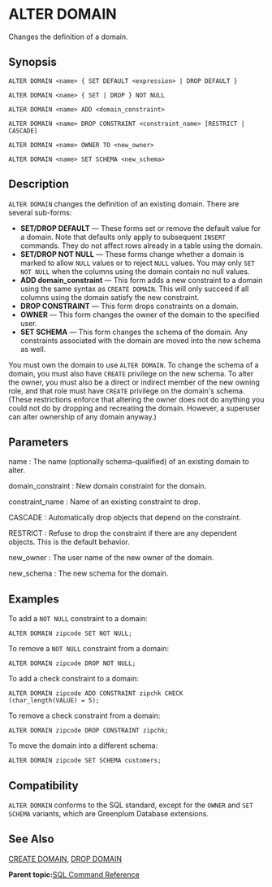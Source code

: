 # ALTER DOMAIN 

Changes the definition of a domain.

## Synopsis 

``` {#sql_command_synopsis}
ALTER DOMAIN <name> { SET DEFAULT <expression> | DROP DEFAULT }

ALTER DOMAIN <name> { SET | DROP } NOT NULL

ALTER DOMAIN <name> ADD <domain_constraint>

ALTER DOMAIN <name> DROP CONSTRAINT <constraint_name> [RESTRICT | CASCADE]

ALTER DOMAIN <name> OWNER TO <new_owner>

ALTER DOMAIN <name> SET SCHEMA <new_schema>
```

## Description 

`ALTER DOMAIN` changes the definition of an existing domain. There are several sub-forms:

-   **SET/DROP DEFAULT** — These forms set or remove the default value for a domain. Note that defaults only apply to subsequent `INSERT` commands. They do not affect rows already in a table using the domain.
-   **SET/DROP NOT NULL** — These forms change whether a domain is marked to allow `NULL` values or to reject `NULL` values. You may only `SET NOT NULL` when the columns using the domain contain no null values.
-   **ADD domain\_constraint** — This form adds a new constraint to a domain using the same syntax as `CREATE DOMAIN`. This will only succeed if all columns using the domain satisfy the new constraint.
-   **DROP CONSTRAINT** — This form drops constraints on a domain.
-   **OWNER** — This form changes the owner of the domain to the specified user.
-   **SET SCHEMA** — This form changes the schema of the domain. Any constraints associated with the domain are moved into the new schema as well.

You must own the domain to use `ALTER DOMAIN`. To change the schema of a domain, you must also have `CREATE` privilege on the new schema. To alter the owner, you must also be a direct or indirect member of the new owning role, and that role must have `CREATE` privilege on the domain's schema. \(These restrictions enforce that altering the owner does not do anything you could not do by dropping and recreating the domain. However, a superuser can alter ownership of any domain anyway.\)

## Parameters 

name
:   The name \(optionally schema-qualified\) of an existing domain to alter.

domain\_constraint
:   New domain constraint for the domain.

constraint\_name
:   Name of an existing constraint to drop.

CASCADE
:   Automatically drop objects that depend on the constraint.

RESTRICT
:   Refuse to drop the constraint if there are any dependent objects. This is the default behavior.

new\_owner
:   The user name of the new owner of the domain.

new\_schema
:   The new schema for the domain.

## Examples 

To add a `NOT NULL` constraint to a domain:

```
ALTER DOMAIN zipcode SET NOT NULL;
```

To remove a `NOT NULL` constraint from a domain:

```
ALTER DOMAIN zipcode DROP NOT NULL;
```

To add a check constraint to a domain:

```
ALTER DOMAIN zipcode ADD CONSTRAINT zipchk CHECK 
(char_length(VALUE) = 5);
```

To remove a check constraint from a domain:

```
ALTER DOMAIN zipcode DROP CONSTRAINT zipchk;
```

To move the domain into a different schema:

```
ALTER DOMAIN zipcode SET SCHEMA customers;
```

## Compatibility 

`ALTER DOMAIN` conforms to the SQL standard, except for the `OWNER` and `SET SCHEMA` variants, which are Greenplum Database extensions.

## See Also 

[CREATE DOMAIN](CREATE_DOMAIN.html), [DROP DOMAIN](DROP_DOMAIN.html)

**Parent topic:**[SQL Command Reference](../sql_commands/sql_ref.html)

